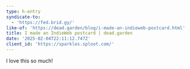 ```yaml
---
type: h-entry
syndicate-to:
  - 'https://fed.brid.gy/'
like-of: 'https://dead.garden/blog/i-made-an-indieweb-postcard.html'
title: I made an IndieWeb postcard | dead.garden
date: '2025-02-04T22:11:12.747Z'
client_id: 'https://sparkles.sploot.com/'
---
```

I love this so much!
